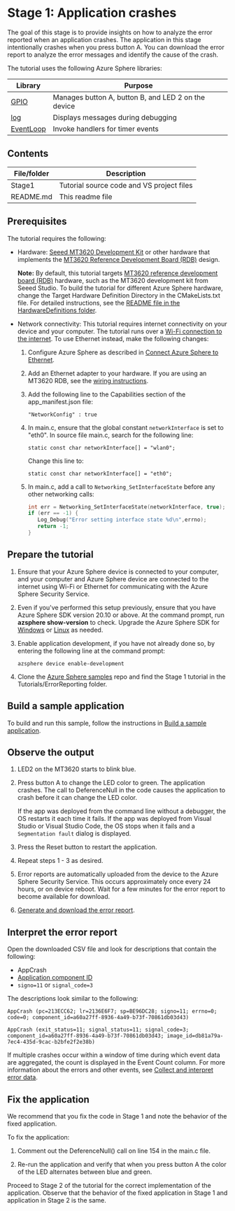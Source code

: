# Stage 1: Application crashes

The goal of this stage is to provide insights on how to analyze the error reported when an application crashes. The application in this stage intentionally crashes when you press button A. You can download the error report to analyze the error messages and identify the cause of the crash.

The tutorial uses the following Azure Sphere libraries:

| Library | Purpose |
|---------|---------|
| [GPIO](https://docs.microsoft.com/azure-sphere/reference/applibs-reference/applibs-gpio/gpio-overview) | Manages button A, button B, and LED 2 on the device |
| [log](https://docs.microsoft.com/azure-sphere/reference/applibs-reference/applibs-log/log-overview) | Displays messages during debugging |
| [EventLoop](https://docs.microsoft.com/azure-sphere/reference/applibs-reference/applibs-eventloop/eventloop-overview) | Invoke handlers for timer events |

## Contents

| File/folder | Description                               |
|-------------|-------------------------------------------|
| Stage1      | Tutorial source code and VS project files |
| README.md   | This readme file                          |

## Prerequisites

The tutorial requires the following:

* Hardware:
[Seeed MT3620 Development Kit](https://aka.ms/azurespheredevkits) or other hardware that implements the [MT3620 Reference Development Board (RDB)](https://docs.microsoft.com/azure-sphere/hardware/mt3620-reference-board-design) design.

   **Note:** By default, this tutorial targets [MT3620 reference development board (RDB)](https://docs.microsoft.com/azure-sphere/hardware/mt3620-reference-board-design) hardware, such as the MT3620 development kit from Seeed Studio. To build the tutorial for different Azure Sphere hardware, change the Target Hardware Definition Directory in the CMakeLists.txt file. For detailed instructions, see the [README file in the HardwareDefinitions folder](../../../HardwareDefinitions/README.md).

* Network connectivity: This tutorial requires internet connectivity on your device and your computer. The tutorial runs over a [Wi-Fi connection to the internet](https://docs.microsoft.com/azure-sphere/install/configure-wifi#set-up-wi-fi-on-your-azure-sphere-device). To use Ethernet instead, make the following changes:

   1. Configure Azure Sphere as described in [Connect Azure Sphere to Ethernet](https://docs.microsoft.com/azure-sphere/network/connect-ethernet).
   1. Add an Ethernet adapter to your hardware. If you are using an MT3620 RDB, see the [wiring instructions](../../../HardwareDefinitions/mt3620_rdb/EthernetWiring.md).
   1. Add the following line to the Capabilities section of the app_manifest.json file:

      `"NetworkConfig" : true`
   1. In main.c, ensure that the global constant `networkInterface` is set to "eth0". In source file main.c, search for the following line:

      `static const char networkInterface[] = "wlan0";`

      Change this line to:

      `static const char networkInterface[] = "eth0";`
   1. In main.c, add a call to `Networking_SetInterfaceState` before any other networking calls:

      ```c
      int err = Networking_SetInterfaceState(networkInterface, true);
      if (err == -1) {
         Log_Debug("Error setting interface state %d\n",errno);
         return -1;
      }
      ```

## Prepare the tutorial

1. Ensure that your Azure Sphere device is connected to your computer, and your computer and Azure Sphere device are connected to the internet using Wi-Fi or Ethernet for communicating with the Azure Sphere Security Service.
1. Even if you've performed this setup previously, ensure that you have Azure Sphere SDK version 20.10 or above. At the command prompt, run **azsphere show-version** to check. Upgrade the Azure Sphere SDK for [Windows](https://docs.microsoft.com/azure-sphere/install/install-sdk) or [Linux](https://docs.microsoft.com/azure-sphere/install/install-sdk-linux) as needed.
1. Enable application development, if you have not already done so, by entering the following line at the command prompt:

   `azsphere device enable-development`

1. Clone the [Azure Sphere samples](https://github.com/Azure/azure-sphere-samples) repo and find the Stage 1 tutorial in the Tutorials/ErrorReporting folder.

## Build a sample application

To build and run this sample, follow the instructions in [Build a sample application](../../../BUILD_INSTRUCTIONS.md).

## Observe the output

1. LED2 on the MT3620 starts to blink blue.

1. Press button A to change the LED color to green. The application crashes.
The call to DeferenceNull in the code causes the application to crash before it can change the LED color.

   If the app was deployed from the command line without a debugger, the OS restarts it each time it fails. If the app was deployed from Visual Studio or Visual Studio Code, the OS stops when it fails and a `Segmentation fault` dialog is displayed.
1. Press the Reset button to restart the application.
1. Repeat steps 1 - 3 as desired.
1. Error reports are automatically uploaded from the device to the Azure Sphere Security Service. This occurs approximately once every 24 hours, or on device reboot. Wait for a few minutes for the error report to become available for download.
1. [Generate and download the error report](https://docs.microsoft.com/azure-sphere/deployment/interpret-error-data#generate-and-download-error-report).

## Interpret the error report

Open the downloaded CSV file and look for descriptions that contain the following:

* AppCrash
* [Application component ID](https://docs.microsoft.com/azure-sphere/reference/azsphere-device#app-show-status)
* `signo=11` or `signal_code=3`

The descriptions look similar to the following:

`AppCrash (pc=213ECC62; lr=2136E6F7; sp=BE96DC28; signo=11; errno=0; code=0; component_id=a60a27ff-8936-4a49-b73f-70861db03d43)`

`AppCrash (exit_status=11; signal_status=11; signal_code=3; component_id=a60a27ff-8936-4a49-b73f-70861db03d43; image_id=db81a79a-7ec4-435d-9cac-b2bfe2f2e38b)`

If multiple crashes occur within a window of time during which event data are aggregated, the count is displayed in the Event Count column.
For more information about the errors and other events, see [Collect and interpret error data](https://docs.microsoft.com/azure-sphere/deployment/interpret-error-data).

## Fix the application

We recommend that you fix the code in Stage 1 and note the behavior of the fixed application.

To fix the application:

1. Comment out the DeferenceNull() call on line 154 in the main.c file.

1. Re-run the application and verify that when you press button A the color of the LED alternates between blue and green.

Proceed to Stage 2 of the tutorial for the correct implementation of the application. Observe that the behavior of the fixed application in Stage 1 and application in Stage 2 is the same.